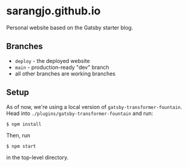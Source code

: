 # sarangjo.github.io

Personal website based on the Gatsby starter blog.

## Branches

- `deploy` - the deployed website
- `main` - production-ready "dev" branch
- all other branches are working branches

## Setup

As of now, we're using a local version of `gatsby-transformer-fountain`. Head into `./plugins/gatsby-transformer-fountain` and run:

```
$ npm install
```

Then, run

```
$ npm start
```

in the top-level directory.
